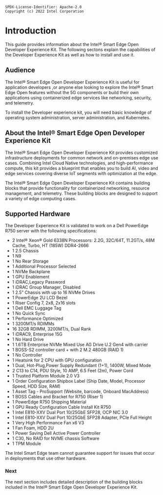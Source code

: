 ```text
SPDX-License-Identifier: Apache-2.0
Copyright (c) 2022 Intel Corporation
```
# Introduction

This guide provides information about the Intel® Smart Edge Open Developer Experience Kit. The following sectons explain the capabilities of the Developer Experience Kit as well as how to install and use it. 

## Audience

The Intel® Smart Edge Open Developer Experience Kit is useful for application developers ,or anyone else looking to explore the Intel® Smart Edge Open features without the 5G components or build their own applications using containerized edge services like networking, security, and telemetry. 

To install the Developer experience kit, you will need basic knowledge of operating system administration, server administration, and Kubernetes.

## About the Intel® Smart Edge Open Developer Experience Kit

The Intel® Smart Edge Open Developer Experience Kit provides customized infrastructure deployments for common network and on-premises edge use cases. Combining Intel Cloud Native technologies, and high-performance compute, this kit provides a blueprint that enables you to build AI, video and edge services covering diverse IoT segments with optimization at the edge.

The Intel® Smart Edge Open Developer Experience Kit contains building blocks that provide functionality for containerized networking, resource management, and telemetry. These building blocks are designed to support a variety of edge computing cases.

## Supported Hardware

The Developer Experience Kit is validated to work on a Dell PowerEdge R750 server with the following specifications:

- 2 Intel® Xeon® Gold 6338N Processors: 2.2G, 32C/64T, 11.2GT/s, 48M Cache, Turbo, HT (185W) DDR4-2666
- 1 2.5 Chassis
- 1 N9
- 1 No Rear Storage
- 1 Additional Processor Selected
- 1 NVMe Backplane
- 1 GPU Enablement
- 1 iDRAC,Legacy Password
- 1 iDRAC Group Manager, Disabled
- 1 2.5” Chassis with up to 16 NVMe Drives
- 1 PowerEdge 2U LCD Bezel
- 1 Riser Config 7, 2x8, 2x16 slots
- 1 Dell EMC Luggage Tag
- 1 No Quick Sync
- 1 Performance Optimized
- 1 3200MT/s RDIMMs
- 16 32GB RDIMM, 3200MT/s, Dual Rank
- 1 iDRAC9, Enterprise 15G
- 1 No Hard Drive
- 1 1.6TB Enterprise NVMe Mixed Use AG Drive U.2 Gen4 with carrier
- 1 BOSS-S2 controller card + with 2 M.2 480GB (RAID 1)
- 1 No Controller
- 1 Heatsink for 2 CPU with GPU configuration
- 1 Dual, Hot-Plug,Power Supply Redundant (1+1), 1400W, Mixed Mode
- 2 C13 to C14, PDU Style, 10 AMP, 6.5 Feet (2m), Power Cord
- 1 Trusted Platform Module 2.0 V3
- 1 Order Configuration Shipbox Label (Ship Date, Model, Processor Speed, HDD Size, RAM)
- 1 Asset Tag - ProSupport (Website, barcode, Onboard MacAddress)
- 1 BOSS Cables and Bracket for R750 (Riser 1)
- 1 PowerEdge R750 Shipping Material
- 1 GPU Ready Configuration Cable Install Kit R750
- 1 Intel E810-XXV Dual Port 10/25GbE SFP28, OCP NIC 3.0
- 1 Intel E810-XXV Dual Port 10/25GbE SFP28 Adapter, PCIe Full Height
- 1 Very High Performance Fan x6 V3
- 1 Fan Foam, HDD 2U
- 1 Power Saving Dell Active Power Controller
- 1 C30, No RAID for NVME chassis Software
- 1 TPM Module

The Intel Smart Edge team cannot guarantee support for issues that occur in deployments that use other hardware.

### Next

The next section includes detailed description of the building blocks included in the Intel® Smart Edge Open Developer Experience Kit. 






